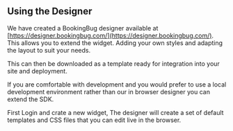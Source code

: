 ## Using the Designer

We have created a BookingBug designer available at [https://designer.bookingbug.com/](https://designer.bookingbug.com/). This allows you to extend the widget. Adding your own styles and adapting the layout to suit your needs.

This can then be downloaded as a template ready for integration into your site and deployment.

If you are comfortable with development and you would prefer to use a local development environment rather than our in browser designer you can extend the SDK.

First Login and crate a new widget, The designer will create a set of default templates and CSS files that you can edit live in the browser.